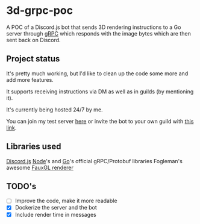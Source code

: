 # 3d-grpc-poc
A POC of a Discord.js bot that sends 3D rendering instructions to a Go server through [gRPC](https://grpc.io/) which responds with the image bytes which are then sent back on Discord.

## Project status
It's pretty much working, but I'd like to clean up the code some more and add more features.

It supports receiving instructions via DM as well as in guilds (by mentioning it).

It's currently being hosted 24/7 by me.

You can join my test server [here](https://discord.gg/bAbdu9p6rv) or invite the bot to your own guild with [this link](https://discord.com/api/oauth2/authorize?client_id=924427005053784084&permissions=34816&scope=bot).

## Libraries used
[Discord.js](https://discord.js.org/)
[Node](https://grpc.io/docs/languages/node/)'s and [Go](https://grpc.io/docs/languages/go/)'s official gRPC/Protobuf libraries
Fogleman's awesome [FauxGL renderer](https://github.com/fogleman/fauxgl)

## TODO's
- [ ] Improve the code, make it more readable
- [x] Dockerize the server and the bot
- [x] Include render time in messages
